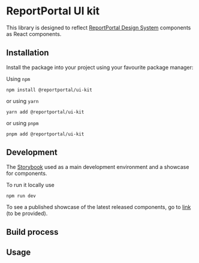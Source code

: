 # ReportPortal UI kit

This library is designed to reflect [ReportPortal Design System](https://www.figma.com/file/gjYQPbeyf4YsH3wZiVKoaj/RP-DS-6) components as React components.

## Installation

Install the package into your project using your favourite package manager:

Using `npm`
```console
npm install @reportportal/ui-kit
```

or using `yarn`
```console
yarn add @reportportal/ui-kit
```

or using `pnpm`
```console
pnpm add @reportportal/ui-kit
```

## Development

The [Storybook](https://storybook.js.org/) used as a main development environment and a showcase for components.

To run it locally use
```console
npm run dev
```

To see a published showcase of the latest released components, go to [link]() (to be provided).

## Build process

## Usage
